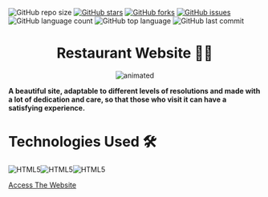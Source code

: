 ![GitHub repo size](https://img.shields.io/github/repo-size/GabrielSantos198/Restaurant-Website?color=green&style=for-the-badge)
[![GitHub stars](https://img.shields.io/github/stars/GabrielSantos198/Restaurant-Website?color=green&style=for-the-badge)](https://github.com/GabrielSantos198/Cafeteria-Website/stargazers)                                                                                                  [![GitHub forks](https://img.shields.io/github/forks/GabrielSantos198/Cafeteria-Website?color=green&style=for-the-badge)](https://github.com/GabrielSantos198/Cafeteria-Website/network)
[![GitHub issues](https://img.shields.io/github/issues/GabrielSantos198/Restaurant-Website?style=for-the-badge)](https://github.com/GabrielSantos198/Cafeteria-Website/issues)
![GitHub language count](https://img.shields.io/github/languages/count/GabrielSantos198/Restaurant-Website?color=GRENN&style=for-the-badge)
![GitHub top language](https://img.shields.io/github/languages/top/GabrielSantos198/Restaurant-Website?color=grenn&style=for-the-badge)
![GitHub last commit](https://img.shields.io/github/last-commit/GabrielSantos198/Restaurant-Website?color=GREEN&style=for-the-badge)

<h1 align="center">Restaurant Website 🍝🍷</h1>
<p align="center">
  <img src="imgs/restaurant.gif" alt="animated" />
</p>

**A beautiful site, adaptable to different levels of resolutions and made with a lot of dedication and care, so that those who visit it can have a satisfying experience.**

# Technologies Used 🛠
<img src="https://res.cloudinary.com/degkn8uwg/image/upload/v1/media-portfolio/logo/icons8-html-5-48_swrshn" alt="HTML5"><img src="https://res.cloudinary.com/degkn8uwg/image/upload/v1/media-portfolio/logo/icons8-css3-48_uuxlyk" alt="HTML5"><img src="https://res.cloudinary.com/degkn8uwg/image/upload/v1/media-portfolio/logo/icons8-javascript-48_axq6xy" alt="HTML5">

[Access The Website](https://github.com/Siddharthk044/Restaurant-websites)

